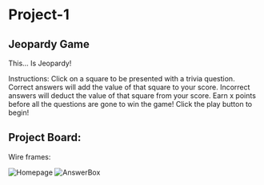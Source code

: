 # Project-1

## Jeopardy Game

This... Is Jeopardy!

Instructions: Click on a square to be presented with a trivia question. Correct answers will add the value of that square to your score. Incorrect answers will deduct the value of that square from your score. Earn x points before all the questions are gone to win the game! Click the play button to begin!

## Project Board:

Wire frames:

![Homepage](/Project1/Project-1/images.MainPage.jpg)
![AnswerBox](/Project1/Project-1/images.QuestionModal.jpg)
